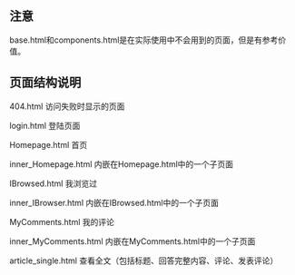 ## 注意

base.html和components.html是在实际使用中不会用到的页面，但是有参考价值。

## 页面结构说明

404.html 访问失败时显示的页面

login.html 登陆页面

Homepage.html 首页

inner_Homepage.html 内嵌在Homepage.html中的一个子页面

IBrowsed.html 我浏览过

inner_IBrowser.html 内嵌在IBrowsed.html中的一个子页面

MyComments.html 我的评论

inner_MyComments.html 内嵌在MyComments.html中的一个子页面

article_single.html 查看全文（包括标题、回答完整内容、评论、发表评论）